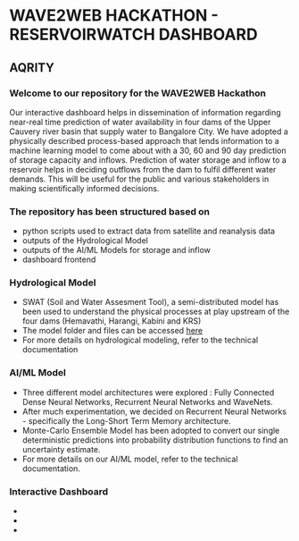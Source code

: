 # WAVE2WEB HACKATHON - RESERVOIRWATCH DASHBOARD 
## AQRITY

### Welcome to our repository for the WAVE2WEB Hackathon

Our interactive dashboard helps in dissemination of information regarding near-real time prediction of water availability in four dams of the Upper Cauvery river basin that supply water to Bangalore City. We have adopted a physically described process-based approach that lends information to a machine learning model to come about with a 30, 60 and 90 day prediction of storage capacity and inflows. Prediction of water storage and inflow to a reservoir helps in deciding outflows from the dam to fulfil different water demands. This will be useful for the public and various stakeholders in making scientifically informed decisions.

### The repository has been structured based on
- python scripts used to extract data from satellite and reanalysis data
- outputs of the Hydrological Model
- outputs of the AI/ML Models for storage and inflow
- dashboard frontend

### Hydrological Model

- SWAT (Soil and Water Assesment Tool), a semi-distributed model has been used to understand the physical processes at play upstream of the four dams (Hemavathi, Harangi, Kabini and KRS)
- The model folder and files can be accessed [here](https://drive.google.com/drive/folders/1Z8Cff8hQNjiEutE76atbjrNk2J5_oQoz)
- For more details on hydrological modeling, refer to the technical documentation

### AI/ML Model

- Three different model architectures were explored : Fully Connected Dense Neural Networks, Recurrent Neural Networks and WaveNets. 
- After much experimentation, we decided on Recurrent Neural Networks - specifically the Long-Short Term Memory architecture.
- Monte-Carlo Ensemble Model has been adopted to convert our single deterministic predictions into probability distribution functions to find an uncertainty estimate.
- For more details on our AI/ML model, refer to the technical documentation.

### Interactive Dashboard

-
-
- 